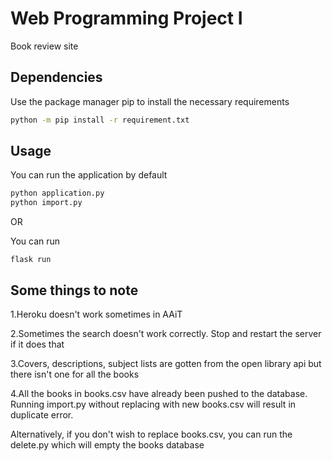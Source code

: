 # Web Programming Project I

Book review site

## Dependencies

Use the package manager pip to install the necessary requirements

```bash
python -m pip install -r requirement.txt
```

## Usage

You can run the application by default

```bash
python application.py
python import.py
```

OR

You can run

```
flask run
```

## Some things to note

1.Heroku doesn't work sometimes in AAiT

2.Sometimes the search doesn't work correctly. Stop and
restart the server if it does that

3.Covers, descriptions, subject lists are gotten from the
open library api but there isn't one for all the books

4.All the books in books.csv have already been pushed to the
database. Running import.py without replacing with new books.csv
will result in duplicate error. 

Alternatively, if you don't wish to replace books.csv, you can run 
the delete.py which will empty the books database
